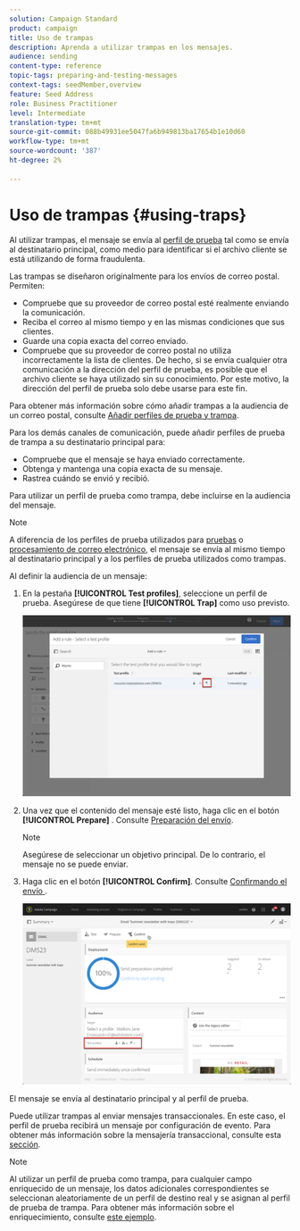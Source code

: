 ```yaml
---
solution: Campaign Standard
product: campaign
title: Uso de trampas
description: Aprenda a utilizar trampas en los mensajes.
audience: sending
content-type: reference
topic-tags: preparing-and-testing-messages
context-tags: seedMember,overview
feature: Seed Address
role: Business Practitioner
level: Intermediate
translation-type: tm+mt
source-git-commit: 088b49931ee5047fa6b949813ba17654b1e10d60
workflow-type: tm+mt
source-wordcount: '387'
ht-degree: 2%

---
```



# Uso de trampas {#using-traps}

Al utilizar trampas, el mensaje se envía al [perfil de prueba](../../audiences/using/managing-test-profiles.md) tal como se envía al destinatario principal, como medio para identificar si el archivo cliente se está utilizando de forma fraudulenta.

Las trampas se diseñaron originalmente para los envíos de correo postal. Permiten:

* Compruebe que su proveedor de correo postal esté realmente enviando la comunicación.
* Reciba el correo al mismo tiempo y en las mismas condiciones que sus clientes.
* Guarde una copia exacta del correo enviado.
* Compruebe que su proveedor de correo postal no utiliza incorrectamente la lista de clientes. De hecho, si se envía cualquier otra comunicación a la dirección del perfil de prueba, es posible que el archivo cliente se haya utilizado sin su conocimiento. Por este motivo, la dirección del perfil de prueba solo debe usarse para este fin.

Para obtener más información sobre cómo añadir trampas a la audiencia de un correo postal, consulte [Añadir perfiles de prueba y trampa](../../channels/using/defining-the-direct-mail-audience.md#adding-test-and-trap-profiles).

Para los demás canales de comunicación, puede añadir perfiles de prueba de trampa a su destinatario principal para:

* Compruebe que el mensaje se haya enviado correctamente.
* Obtenga y mantenga una copia exacta de su mensaje.
* Rastrea cuándo se envió y recibió.

Para utilizar un perfil de prueba como trampa, debe incluirse en la audiencia del mensaje.

>[!NOTE]
>
>A diferencia de los perfiles de prueba utilizados para [pruebas](../../sending/using/sending-proofs.md) o [procesamiento de correo electrónico](../../sending/using/email-rendering.md), el mensaje se envía al mismo tiempo al destinatario principal y a los perfiles de prueba utilizados como trampas.

Al definir la audiencia de un mensaje:

1. En la pestaña **[!UICONTROL Test profiles]**, seleccione un perfil de prueba. Asegúrese de que tiene **[!UICONTROL Trap]** como uso previsto.

   ![](assets/trap_select.png)

1. Una vez que el contenido del mensaje esté listo, haga clic en el botón **[!UICONTROL Prepare]** . Consulte [Preparación del envío](../../sending/using/preparing-the-send.md).
   >[!NOTE]
   >
   >Asegúrese de seleccionar un objetivo principal. De lo contrario, el mensaje no se puede enviar.

1. Haga clic en el botón **[!UICONTROL Confirm]**. Consulte [Confirmando el envío ](../../sending/using/confirming-the-send.md) .

   ![](assets/trap_confirm.png)

El mensaje se envía al destinatario principal y al perfil de prueba.

Puede utilizar trampas al enviar mensajes transaccionales. En este caso, el perfil de prueba recibirá un mensaje por configuración de evento. Para obtener más información sobre la mensajería transaccional, consulte esta [sección](../../channels/using/getting-started-with-transactional-msg.md).

>[!NOTE]
>
>Al utilizar un perfil de prueba como trampa, para cualquier campo enriquecido de un mensaje, los datos adicionales correspondientes se seleccionan aleatoriamente de un perfil de destino real y se asignan al perfil de prueba de trampa. Para obtener más información sobre el enriquecimiento, consulte [este ejemplo](../../automating/using/enriching-profile-data-file.md).
